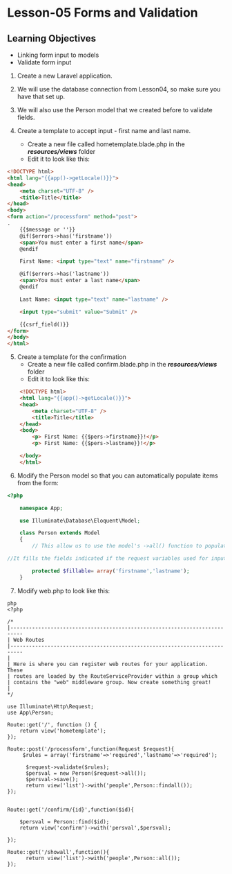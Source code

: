 # Lesson-05 Forms and Validation

## Learning Objectives
* Linking form input to models
* Validate form input


1. Create a new Laravel application.

2. We will use the database connection from Lesson04, so make sure you have that set up.

3. We will also use the Person model that we created before to validate fields.

4. Create a template to accept input - first name and last name.

    * Create a new file called hometemplate.blade.php in the ***resources/views*** folder
    * Edit it to look like this:

```html
<!DOCTYPE html>
<html lang="{{app()->getLocale()}}">
<head>
    <meta charset="UTF-8" />
    <title>Title</title>
</head>
<body>
<form action="/processform" method="post">	
.
    {{$message or ''}}
	@if($errors->has('firstname'))
	<span>You must enter a first name</span>
	@endif

    First Name: <input type="text" name="firstname" />

	@if($errors->has('lastname'))
	<span>You must enter a last name</span>
 	@endif

    Last Name: <input type="text" name="lastname" />

    <input type="submit" value="Submit" />

    {{csrf_field()}}
</form>
</body>
</html>
```

5. Create a template for the confirmation
    * Create a new file called confirm.blade.php in the ***resources/views*** folder
    * Edit it to look like this:

``` html
    <!DOCTYPE html>
    <html lang="{{app()->getLocale()}}">
    <head>
        <meta charset="UTF-8" />
        <title>Title</title>
    </head>
    <body>
        <p> First Name: {{$pers->firstname}}!</p>
        <p> First Name: {{$pers->lastname}}!</p>

    </body>
    </html>
```

6. Modify the Person model so that you can automatically populate items from the form: 
```php
<?php

	namespace App;

	use Illuminate\Database\Eloquent\Model;

	class Person extends Model
	{
	    // This allow us to use the model's ->all() function to populate fields. 

//It fills the fields indicated if the request variables used for input have the same name

		protected $fillable= array('firstname','lastname');
	}

```

7. Modify web.php to look like this: 

``` 
php 
<?php

/*
|--------------------------------------------------------------------------
| Web Routes
|--------------------------------------------------------------------------
|
| Here is where you can register web routes for your application. These
| routes are loaded by the RouteServiceProvider within a group which
| contains the "web" middleware group. Now create something great!
|
*/

use Illuminate\Http\Request;
use App\Person;

Route::get('/', function () {
    return view('hometemplate');
});

Route::post('/processform',function(Request $request){
	 $rules = array('firstname'=>'required','lastname'=>'required');
	  
	  $request->validate($rules);
	  $persval = new Person($request->all());
	  $persval->save();
	  return view('list')->with('people',Person::findall()); 		
});


Route::get('/confirm/{id}',function($id){

	$persval = Person::find($id);
	return view('confirm')->with('persval',$persval);

});

Route::get('/showall',function(){
	  return view('list')->with('people',Person::all()); 			
});

```
